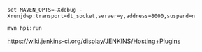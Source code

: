 
```
set MAVEN_OPTS=-Xdebug -Xrunjdwp:transport=dt_socket,server=y,address=8000,suspend=n

mvn hpi:run
```

https://wiki.jenkins-ci.org/display/JENKINS/Hosting+Plugins
